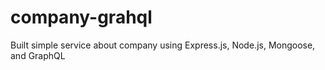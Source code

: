 # company-grahql
Built simple service about company using Express.js, Node.js, Mongoose, and GraphQL
